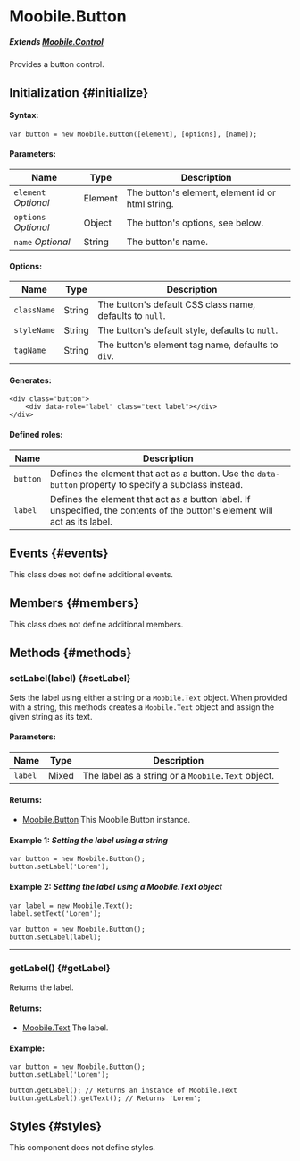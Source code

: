 Moobile.Button
================================================================================

##### Extends *[Moobile.Control](../Control/Control.md)*

Provides a button control.

Initialization {#initialize}
--------------------------------------------------------------------------------

#### Syntax:

	var button = new Moobile.Button([element], [options], [name]);

#### Parameters:

Name                 | Type    | Description
-------------------- | ------- | -----------
`element` *Optional* | Element | The button's element, element id or html string.
`options` *Optional* | Object  | The button's options, see below.
`name`    *Optional* | String  | The button's name.

#### Options:

Name        | Type   | Description
----------- | ------ | -----------
`className` | String | The button's default CSS class name, defaults to `null`.
`styleName` | String | The button's default style, defaults to `null`.
`tagName`   | String | The button's element tag name, defaults to `div`.

#### Generates:

	<div class="button">
		<div data-role="label" class="text label"></div>
	</div>

#### Defined roles:

Name     | Description
-------- | -----------
`button` | Defines the element that act as a button. Use the `data-button` property to specify a subclass instead.
`label`  | Defines the element that act as a button label. If unspecified, the contents of the button's element will act as its label.

Events {#events}
--------------------------------------------------------------------------------

This class does not define additional events.

Members {#members}
--------------------------------------------------------------------------------

This class does not define additional members.

Methods {#methods}
--------------------------------------------------------------------------------

### setLabel(label) {#setLabel}

Sets the label using either a string or a `Moobile.Text` object. When provided with a string, this methods creates a `Moobile.Text` object and assign the given string as its text.

#### Parameters:

Name    | Type  | Description
------- | ----- | -----------
`label` | Mixed | The label as a string or a `Moobile.Text` object.

#### Returns:

- [Moobile.Button](../Control/Button.md) This Moobile.Button instance.

#### Example 1: *Setting the label using a string*

	var button = new Moobile.Button();
	button.setLabel('Lorem');

#### Example 2: *Setting the label using a Moobile.Text object*

	var label = new Moobile.Text();
	label.setText('Lorem');

	var button = new Moobile.Button();
	button.setLabel(label);

-----

### getLabel() {#getLabel}

Returns the label.

#### Returns:

- [Moobile.Text](../Control/Text.md) The label.

#### Example:

	var button = new Moobile.Button();
	button.setLabel('Lorem');

	button.getLabel(); // Returns an instance of Moobile.Text
	button.getLabel().getText(); // Returns 'Lorem';

Styles {#styles}
--------------------------------------------------------------------------------

This component does not define styles.
